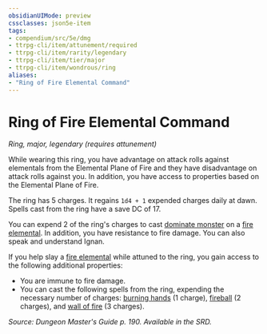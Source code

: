 ```yaml
---
obsidianUIMode: preview
cssclasses: json5e-item
tags:
- compendium/src/5e/dmg
- ttrpg-cli/item/attunement/required
- ttrpg-cli/item/rarity/legendary
- ttrpg-cli/item/tier/major
- ttrpg-cli/item/wondrous/ring
aliases: 
- "Ring of Fire Elemental Command"
---
```

# Ring of Fire Elemental Command
*Ring, major, legendary (requires attunement)*  


While wearing this ring, you have advantage on attack rolls against elementals from the Elemental Plane of Fire and they have disadvantage on attack rolls against you. In addition, you have access to properties based on the Elemental Plane of Fire.

The ring has 5 charges. It regains `1d4 + 1` expended charges daily at dawn. Spells cast from the ring have a save DC of 17.

You can expend 2 of the ring's charges to cast [dominate monster](/3-Mechanics/CLI/spells/dominate-monster.md) on a [fire elemental](/3-Mechanics/CLI/bestiary/elemental/fire-elemental.md). In addition, you have resistance to fire damage. You can also speak and understand Ignan.

If you help slay a [fire elemental](/3-Mechanics/CLI/bestiary/elemental/fire-elemental.md) while attuned to the ring, you gain access to the following additional properties:

- You are immune to fire damage.  
- You can cast the following spells from the ring, expending the necessary number of charges: [burning hands](/3-Mechanics/CLI/spells/burning-hands.md) (1 charge), [fireball](/3-Mechanics/CLI/spells/fireball.md) (2 charges), and [wall of fire](/3-Mechanics/CLI/spells/wall-of-fire.md) (3 charges).  

*Source: Dungeon Master's Guide p. 190. Available in the SRD.*